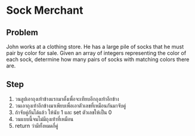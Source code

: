 # Sock Merchant

## Problem

John works at a clothing store. He has a large pile of socks that he must pair by color for sale. Given an array of integers representing the color of each sock, determine how many pairs of socks with matching colors there are.

## Step

1. วนลูปเอาถุงเท้าข้างแรกมาตั้งเพื่อจะเทียบอีกถุงเท้าอีกข้าง
2. วนเอาถุงเท้าอีกข้างมาเพียบเพื่อเอาตัวเลขที่เหมือนกันมาจับคู่
3. ถ้าจับคู่กันได้แล้ว ให้นับ 1 และ set ตัวเลขให้เป็น 0
4. วนแบบนี้จนไม่มีถุงเท้าที่เหมือน
5. return ว่ามีทั้งหมดกี่คู่
